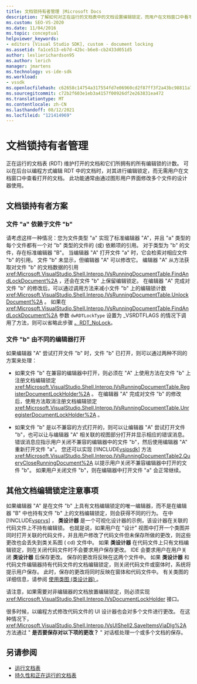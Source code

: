 ```yaml
---
title: 文档锁持有者管理 |Microsoft Docs
description: 了解如何对正在运行的文档表中的文档设置编辑锁定，而用户在文档窗口中看不到打开的文档。
ms.custom: SEO-VS-2020
ms.date: 11/04/2016
ms.topic: conceptual
helpviewer_keywords:
- editors [Visual Studio SDK], custom - document locking
ms.assetid: fa1ce513-eb7d-42bc-b6e8-cb2433d051d5
author: leslierichardson95
ms.author: lerich
manager: jmartens
ms.technology: vs-ide-sdk
ms.workload:
- vssdk
ms.openlocfilehash: c62658c14754a317554fd7e06960cd2f87ff3f2a43bc98811a7479b98700bd3c
ms.sourcegitcommit: c72b2f603e1eb3a4157f00926df2e263831ea472
ms.translationtype: MT
ms.contentlocale: zh-CN
ms.lasthandoff: 08/12/2021
ms.locfileid: "121414969"
---
```

# <a name="document-lock-holder-management"></a>文档锁持有者管理

正在运行的文档表 (RDT) 维护打开的文档和它们所拥有的所有编辑锁的计数。 可以在后台以编程方式编辑 RDT 中的文档时，对其进行编辑锁定，而无需用户在文档窗口中查看打开的文档。 此功能通常由通过图形用户界面修改多个文件的设计器使用。

## <a name="document-lock-holder-scenarios"></a>文档锁持有者方案

### <a name="file-a-has-a-dependence-on-file-b"></a>文件 "a" 依赖于文件 "b"

请考虑这样一种情况：您为文件类型 "a" 实现了标准编辑器 "A"，并且 "a" 类型的每个文件都有一个对 "b" 类型的文件的 (或) 依赖项的引用。 对于类型为 "b" 的文件，存在标准编辑器 "B"。 当编辑器 "A" 打开文件 "a" 时，它会检索对相应文件 "b" 的引用。 文件 "b" 未显示，但编辑器 "A" 可以修改它。 编辑器 "A" 从方法获取对文件 "b" 的文档数据的引用 <xref:Microsoft.VisualStudio.Shell.Interop.IVsRunningDocumentTable.FindAndLockDocument%2A> ，还会在文件 "b" 上保留编辑锁定。 在编辑器 "A" 完成对文件 "b" 的修改后，可以通过调用方法来减小文件 "b" 上的编辑锁计数 <xref:Microsoft.VisualStudio.Shell.Interop.IVsRunningDocumentTable.UnlockDocument%2A> 。 如果在 <xref:Microsoft.VisualStudio.Shell.Interop.IVsRunningDocumentTable.FindAndLockDocument%2A> 参数 `dwRDTLockType` 设置为 _VSRDTFLAGS 的情况下调用了方法，则可以省略此步骤 [。RDT_NoLock](<xref:Microsoft.VisualStudio.Shell.Interop._VSRDTFLAGS.RDT_NoLock>)。

### <a name="file-b-is-opened-by-a-different-editor"></a>文件 "b" 由不同的编辑器打开

如果编辑器 "A" 尝试打开文件 "b" 时，文件 "b" 已打开，则可以通过两种不同的方案来处理：

- 如果文件 "b" 在兼容的编辑器中打开，则必须在 "A" 上使用方法在文件 "b" 上注册文档编辑锁定 <xref:Microsoft.VisualStudio.Shell.Interop.IVsRunningDocumentTable.RegisterDocumentLockHolder%2A> 。 在编辑器 "A" 完成对文件 "b" 的修改后，使用方法取消注册文档编辑锁定 <xref:Microsoft.VisualStudio.Shell.Interop.IVsRunningDocumentTable.UnregisterDocumentLockHolder%2A> 。

- 如果文件 "b" 是以不兼容的方式打开的，则可以让编辑器 "A" 尝试打开文件 "b"，也可以让与编辑器 "A" 相关联的视图部分打开并显示相应的错误消息。 错误消息应指示用户关闭不兼容的编辑器中的文件 "b"，然后使用编辑器 "A" 重新打开文件 "a"。 您还可以实现 [!INCLUDE[vsipsdk](../extensibility/includes/vsipsdk_md.md)] 方法 <xref:Microsoft.VisualStudio.Shell.Interop.IVsRunningDocumentTable2.QueryCloseRunningDocument%2A> 以提示用户关闭不兼容编辑器中打开的文件 "b"。 如果用户关闭文件 "b"，则在编辑器中打开文件 "a" 会正常继续。

## <a name="additional-document-edit-lock-considerations"></a>其他文档编辑锁定注意事项

如果编辑器 "A" 是在文件 "b" 上具有文档编辑锁定的唯一编辑器，而不是在编辑器 "B" 中也持有文件 "b" 上的文档编辑锁定，则会获得不同的行为。 在中 [!INCLUDE[vsprvs](../code-quality/includes/vsprvs_md.md)] ， **类设计器** 是一个可视化设计器的示例，该设计器在关联的代码文件上不持有编辑锁。 也就是说，如果用户在 "设计" 视图中打开一个类图并同时打开关联的代码文件，并且用户修改了代码文件但未保存所做的更改，则这些更改也会丢失到类关系图 ( cd) 文件中。 如果 **类设计器** 在代码文件上只有文档编辑锁定，则在关闭代码文件时不会要求用户保存更改。 IDE 会要求用户在用户关闭 **类设计器** 后保存更改。 保存的更改将反映在这两个文件中。 如果 **类设计器** 和代码文件编辑器持有代码文件的文档编辑锁定，则关闭代码文件或窗体时，系统将提示用户保存。 此时，保存的更改将同时反映在窗体和代码文件中。 有关类图的详细信息，请参阅 [使用类图 (类设计器) ](../ide/class-designer/designing-and-viewing-classes-and-types.md)。

请注意，如果需要对非编辑器的文档放置编辑锁定，则必须实现 <xref:Microsoft.VisualStudio.Shell.Interop.IVsDocumentLockHolder> 接口。

很多时候，以编程方式修改代码文件的 UI 设计器也会对多个文件进行更改。 在这种情况下， <xref:Microsoft.VisualStudio.Shell.Interop.IVsUIShell2.SaveItemsViaDlg%2A> 方法通过 " **是否要保存对以下项的更改？** " 对话框处理一个或多个文档的保存。

## <a name="see-also"></a>另请参阅

- [运行文档表](../extensibility/internals/running-document-table.md)
- [持久性和正在运行的文档表](../extensibility/internals/persistence-and-the-running-document-table.md)
